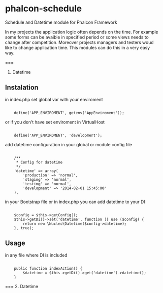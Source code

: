 phalcon-schedule
================

Schedule and Datetime module for Phalcon Framework

In my projects the application logic often depends on the time. For example some
forms can be avaible in specified period or some views needs to change after competition.
Moreover projects managers and testers woud like to change application time.
This modules can do this in a very easy way.

===
1. Datetime

## Instalation


in index.php set global var with your enviroment

<code>
    define('APP_ENVIROMENT', getenv('AppEnviroment'));
</code>

or if you don't have set enviroment in VirtualHost

<code>
    define('APP_ENVIROMENT', 'development');
</code>

add datetime configuration in your global or module config file

<code>
    /**
     * Config for datetime
     */
    'datetime' => array(
        'production' => 'normal',
        'staging' => 'normal',
        'testing' => 'normal',
        'development' => '2014-02-01 15:45:00'
    ),
</code>

in your Bootstrap file or in index.php you can add datetime to your DI

<code>
    $config = $this->getConfig();
    $this->getDi()->set('datetime', function () use ($config) {
        return new \Nucleo\Datetime($config->datetime);
    }, true);
</code>

## Usage

in any file where DI is included

<code>
    public function indexAction() {        
        $datetime = $this->getDi()->get('datetime')->datetime();
    }
</code>

===
2. Datetime